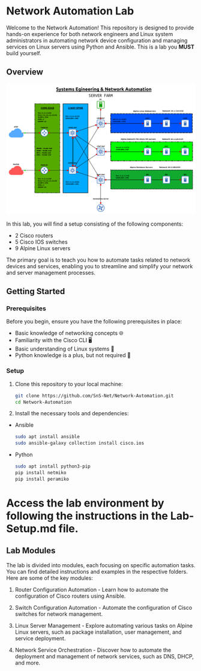 # Network Automation Lab

Welcome to the Network Automation! This repository is designed to provide hands-on experience for both network engineers and Linux system administrators in automating network device configuration and managing services on Linux servers using Python and Ansible. This is a lab you **MUST** build yourself.

## Overview

 ![ServerFarm](images/ServerFarm.png)

In this lab, you will find a setup consisting of the following components:

- 2 Cisco routers
- 5 Cisco IOS switches
- 9 Alpine Linux servers

The primary goal is to teach you how to automate tasks related to network devices and services, enabling you to streamline and simplify your network and server management processes.

## Getting Started
### Prerequisites
Before you begin, ensure you have the following prerequisites in place:

- Basic knowledge of networking concepts 🌐
- Familiarity with the Cisco CLI 🖥️
- Basic understanding of Linux systems 🐧
- Python knowledge is a plus, but not required 🐍


### Setup

1. Clone this repository to your local machine:

   ```bash
   git clone https://github.com/SnS-Net/Network-Automation.git
   cd Network-Automation
   ```

2. Install the necessary tools and dependencies:
- Ansible
  ```bash
  sudo apt install ansible
  sudo ansible-galaxy collection install cisco.ios
  ```
- Python
  ```bash
  sudo apt install python3-pip
  pip install netmiko
  pip install peramiko
  ```

# Access the lab environment by following the instructions in the Lab-Setup.md file.
## Lab Modules
The lab is divided into modules, each focusing on specific automation tasks. You can find detailed instructions and examples in the respective folders. Here are some of the key modules:

1) Router Configuration Automation - Learn how to automate the configuration of Cisco routers using Ansible.

2) Switch Configuration Automation - Automate the configuration of Cisco switches for network management.

3) Linux Server Management - Explore automating various tasks on Alpine Linux servers, such as package installation, user management, and service deployment.

3) Network Service Orchestration - Discover how to automate the deployment and management of network services, such as DNS, DHCP, and more.
